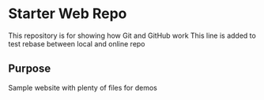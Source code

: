 # Starter Web Repo

This repository is for showing how Git and GitHub work
This line is added to test rebase between local and online repo

## Purpose

Sample website with plenty of files for demos
